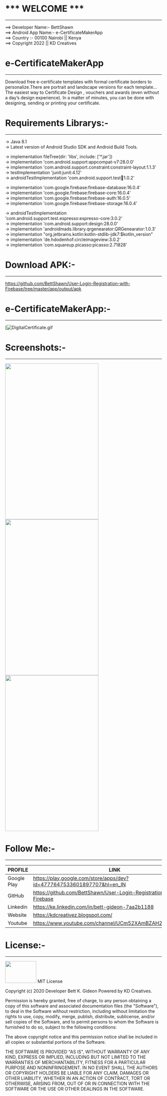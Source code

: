 #                       *** WELCOME ***
----------------------------------------

==> Developer Name:- BettShawn\
==> Android App Name:- e-CertificateMakerApp\
==> Country :- 00100 Nairobi || Kenya\
==> Copyright 2022 || KD Creatives

# e-CertificateMakerApp
----------
Download free e-certificate templates with formal certificate borders to personalize.There are portrait and landscape versions for each template... The easiest way to Certificate Design , vouchers and awards (even without a day’s design experience). In a matter of minutes, you can be done with designing, sending or printing your certificate.


# Requirements Librarys:-
--------------
-> Java 8.1\
-> Latest version of Android Studio SDK and Android Build Tools.

->  implementation fileTree(dir: 'libs', include: ['*.jar'])\
->  implementation 'com.android.support:appcompat-v7:28.0.0'\
->  implementation 'com.android.support.constraint:constraint-layout:1.1.3'\
->  testImplementation 'junit:junit:4.12'\
 -> androidTestImplementation 'com.android.support.test:runner:1.0.2'
    
-> implementation 'com.google.firebase:firebase-database:16.0.4'\
-> implementation 'com.google.firebase:firebase-core:16.0.4'\
-> implementation 'com.google.firebase:firebase-auth:16.0.5'\
-> implementation 'com.google.firebase:firebase-storage:16.0.4'

-> androidTestImplementation 'com.android.support.test.espresso:espresso-core:3.0.2'\
-> implementation 'com.android.support:design:28.0.0'\
-> implementation 'androidmads.library.qrgenearator:QRGenearator:1.0.3'\
-> implementation "org.jetbrains.kotlin:kotlin-stdlib-jdk7:$kotlin_version"\
-> implementation 'de.hdodenhof:circleimageview:3.0.2'\
-> implementation 'com.squareup.picasso:picasso:2.71828'


# Download APK:-
--------------

https://github.com/BettShawn/User-Login-Registration-with-Firebase/tree/master/app/output/apk

# e-CertificateMakerApp:-
--------------- 
[![DigitalCertificate.gif](https://github.com/dewaara/OnlineDigitalCertificateMakerApp/blob/master/screenshoot/DigitalCertificate.gif)

# Screenshots:-
-------------
<img src="https://github.com/dewaara/OnlineDigitalCertificateMakerApp/blob/master/screenshoot/register_01.jpg" width="300" height="500" />

<img src="https://github.com/dewaara/OnlineDigitalCertificateMakerApp/blob/master/screenshoot/login_02.jpg" width="300" height="500" />

<img src="https://github.com/dewaara/OnlineDigitalCertificateMakerApp/blob/master/screenshoot/certificate_03.jpg" width="300" height="500" />


# Follow Me:-
----------

| PROFILE | LINK |
| ------ | ------ |
| Google Play | https://play.google.com/store/apps/dev?id=4777647533601897707&hl=en_IN |
| GitHub | https://github.com/BettShawn/User-Login-Registration-with-Firebase |
| Linkedin | https://ke.linkedin.com/in/bett-gideon-7aa2b1188 |
| Website | https://kdcreativez.blogspot.com/ |
| Youtube | https://www.youtube.com/channel/UCm52XAmBZAH2B00NcBj9JZw |

# License:-
---------
<img src="https://firebasestorage.googleapis.com/v0/b/eazypay-75d00.appspot.com/o/PicsArt_01-21-09.40.54%20(1).png?alt=media&token=fb61c7ee-74bd-430e-9e26-61f79727c513" width="100" height="70" />
MIT License

Copyright (c) 2020 Developer Bett K. Gideon Powered by KD Creatives.

Permission is hereby granted, free of charge, to any person obtaining a copy
of this software and associated documentation files (the "Software"), to deal
in the Software without restriction, including without limitation the rights
to use, copy, modify, merge, publish, distribute, sublicense, and/or sell
copies of the Software, and to permit persons to whom the Software is
furnished to do so, subject to the following conditions:

The above copyright notice and this permission notice shall be included in all
copies or substantial portions of the Software.

THE SOFTWARE IS PROVIDED "AS IS", WITHOUT WARRANTY OF ANY KIND, EXPRESS OR
IMPLIED, INCLUDING BUT NOT LIMITED TO THE WARRANTIES OF MERCHANTABILITY,
FITNESS FOR A PARTICULAR PURPOSE AND NONINFRINGEMENT. IN NO EVENT SHALL THE
AUTHORS OR COPYRIGHT HOLDERS BE LIABLE FOR ANY CLAIM, DAMAGES OR OTHER
LIABILITY, WHETHER IN AN ACTION OF CONTRACT, TORT OR OTHERWISE, ARISING FROM,
OUT OF OR IN CONNECTION WITH THE SOFTWARE OR THE USE OR OTHER DEALINGS IN THE
SOFTWARE.
